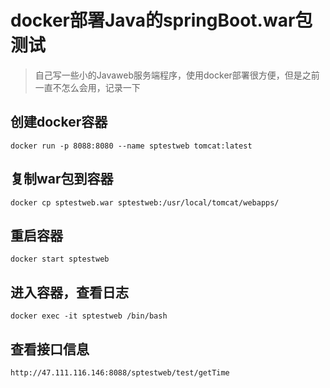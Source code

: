 # docker部署Java的springBoot.war包测试

> 自己写一些小的Javaweb服务端程序，使用docker部署很方便，但是之前一直不怎么会用，记录一下

## 创建docker容器
``````
docker run -p 8088:8080 --name sptestweb tomcat:latest
``````
## 复制war包到容器
``````
docker cp sptestweb.war sptestweb:/usr/local/tomcat/webapps/
``````
## 重启容器
``````
docker start sptestweb
``````
## 进入容器，查看日志
``````
docker exec -it sptestweb /bin/bash
``````

## 查看接口信息

``````
http://47.111.116.146:8088/sptestweb/test/getTime
``````
